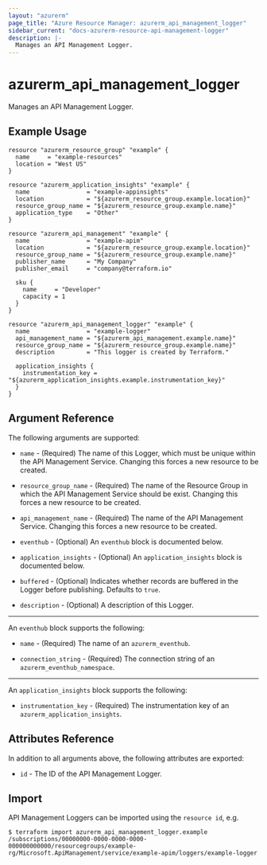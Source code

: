 ```yaml
---
layout: "azurerm"
page_title: "Azure Resource Manager: azurerm_api_management_logger"
sidebar_current: "docs-azurerm-resource-api-management-logger"
description: |-
  Manages an API Management Logger.
---
```


# azurerm_api_management_logger

Manages an API Management Logger.


## Example Usage

```hcl
resource "azurerm_resource_group" "example" {
  name     = "example-resources"
  location = "West US"
}

resource "azurerm_application_insights" "example" {
  name                = "example-appinsights"
  location            = "${azurerm_resource_group.example.location}"
  resource_group_name = "${azurerm_resource_group.example.name}"
  application_type    = "Other"
}

resource "azurerm_api_management" "example" {
  name                = "example-apim"
  location            = "${azurerm_resource_group.example.location}"
  resource_group_name = "${azurerm_resource_group.example.name}"
  publisher_name      = "My Company"
  publisher_email     = "company@terraform.io"

  sku {
    name     = "Developer"
    capacity = 1
  }
}

resource "azurerm_api_management_logger" "example" {
  name                = "example-logger"
  api_management_name = "${azurerm_api_management.example.name}"
  resource_group_name = "${azurerm_resource_group.example.name}"
  description         = "This logger is created by Terraform."

  application_insights {
    instrumentation_key = "${azurerm_application_insights.example.instrumentation_key}"
  }
}
```


## Argument Reference

The following arguments are supported:

* `name` - (Required) The name of this Logger, which must be unique within the API Management Service. Changing this forces a new resource to be created.

* `resource_group_name` - (Required) The name of the Resource Group in which the API Management Service should be exist. Changing this forces a new resource to be created.

* `api_management_name` - (Required) The name of the API Management Service. Changing this forces a new resource to be created.

* `eventhub` - (Optional) An `eventhub` block is documented below.

* `application_insights` - (Optional) An `application_insights` block is documented below.

* `buffered` - (Optional) Indicates whether records are buffered in the Logger before publishing. Defaults to `true`.

* `description` - (Optional) A description of this Logger.

---

An `eventhub` block supports the following:

* `name` - (Required) The name of an `azurerm_eventhub`.

* `connection_string` - (Required) The connection string of an `azurerm_eventhub_namespace`.

---

An `application_insights` block supports the following:

* `instrumentation_key` - (Required) The instrumentation key of an `azurerm_application_insights`.


## Attributes Reference

In addition to all arguments above, the following attributes are exported:

* `id` - The ID of the API Management Logger.


## Import

API Management Loggers can be imported using the `resource id`, e.g.

```shell
$ terraform import azurerm_api_management_logger.example /subscriptions/00000000-0000-0000-0000-000000000000/resourcegroups/example-rg/Microsoft.ApiManagement/service/example-apim/loggers/example-logger
```
